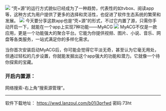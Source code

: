 ![](https://t.3344550.xyz/file/bcd5fe847272f70333e4b.jpg)
“壳+源”的运行方式貌似已经成为了一种趋势，代表性的如tvbox、阅读app等，这种方式为用户提供了更多的选择和灵活性，也促进了软件生态系统的繁荣和发展。
![](https://t.3344550.xyz/file/db3373cc9634a73124e68.jpg)
今天要分享这款app也是“壳+源”的形式，不过它内置了源，只需你手动开启一下，就能在一个app上实现7种功能——MyACG
![](https://t.3344550.xyz/file/a5dd68686dc4044136cf5.jpg)
MyACG不仅是一款应用，更是一个功能强大的聚合平台。它能为你提供视频、图片、小说、音乐、网盘等各类服务，一站式满足你的多样化需求。

当你首次安装启动MyACG后，你可能会觉得它平淡无奇，甚至认为它毫无用处，但通过轻松的几步设置，你就能发掘出这个app强大的功能和潜力。它就像一个待你探索的宝藏。

### 开启内置源：
网络搜索-右上角“搜索源管理”。
- - - 
软件下载地址：
https://wwd.lanzoul.com/b01i3prfwd 密码:73ht